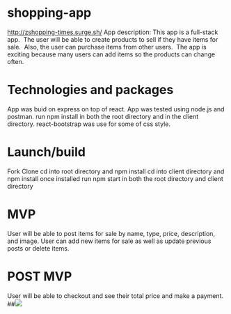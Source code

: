 
# shopping-app
http://zshopping-times.surge.sh/
App description: This app is a full-stack app.  The user will be able to create products to sell if they have items for sale.  Also, the user can purchase items from other users.  The app is exciting because many users can add items so the products can change often.

# Technologies and packages
App was buid on express on top of react. App was tested using node.js and postman. run npm install in both the root directory and in the client directory. react-bootstrap was use for some of css style.

# Launch/build
Fork
Clone 
cd into root directory and npm install
cd into client directory and npm install
once installed run npm start in both the root directory and client directory

# MVP
User will be able to post items for sale by name, type, price, description, and image. User can add new items for sale as well as update previous posts or delete items.

# POST MVP

User will be able to checkout and see their total price and make a payment.
##![](https://imgur.com/iC9mXCj.png)


